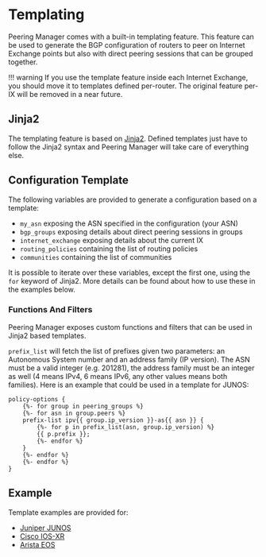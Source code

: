 # Templating

Peering Manager comes with a built-in templating feature. This feature can be
used to generate the BGP configuration of routers to peer on Internet Exchange
points but also with direct peering sessions that can be grouped together.

!!! warning
    If you use the template feature inside each Internet Exchange, you should
    move it to templates defined per-router. The original feature per-IX will
    be removed in a near future.

## Jinja2

The templating feature is based on [Jinja2](http://jinja.pocoo.org/docs/2.9/).
Defined templates just have to follow the Jinja2 syntax and Peering Manager
will take care of everything else.

## Configuration Template

The following variables are provided to generate a configuration based on a
template:

  * `my_asn` exposing the ASN specified in the configuration (your ASN)
  * `bgp_groups` exposing details about direct peering sessions in groups
  * `internet_exchange` exposing details about the current IX
  * `routing_policies` containing the list of routing policies
  * `communities` containing the list of communities

It is possible to iterate over these variables, except the first one, using the
`for` keyword of Jinja2. More details can be found about how to use these in
the examples below.

### Functions And Filters

Peering Manager exposes custom functions and filters that can be used in Jinja2
based templates.

`prefix_list` will fetch the list of prefixes given two parameters: an
Autonomous System number and an address family (IP version). The ASN must be a
valid integer (e.g. 201281), the address family must be an integer as well (4
means IPv4, 6 means IPv6, any other values means both families). Here is an
example that could be used in a template for JUNOS:

```no-highlight
policy-options {
    {%- for group in peering_groups %}
    {%- for asn in group.peers %}
    prefix-list ipv{{ group.ip_version }}-as{{ asn }} {
        {%- for p in prefix_list(asn, group.ip_version) %}
        {{ p.prefix }};
        {%- endfor %}
    }
    {%- endfor %}
    {%- endfor %}
}
```

## Example

Template examples are provided for:

  * [Juniper JUNOS](templates/juniper-junos.md)
  * [Cisco IOS-XR](templates/cisco-iosxr.md)
  * [Arista EOS](templates/arista-eos.md)
